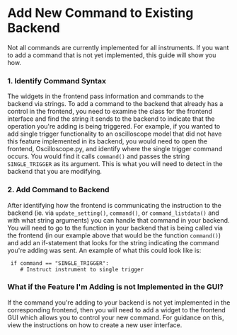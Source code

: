 # Add New Command to Existing Backend

Not all commands are currently implemented for all instruments. If you want to
add a command that is not yet implemented, this guide will show you how.

### 1. Identify Command Syntax

The widgets in the frontend pass information and commands to the backend via
strings. To add a command to the backend that already has a control in the
frontend, you need to examine the class for the frontend interface and find the
string it sends to the backend to indicate that the operation you're adding is
being triggered. For example, if you wanted to add single trigger functionality
to an oscilloscope model that did not have this feature implemented in its
backend, you would need to open the frontend, Oscilloscope.py, and identify
where the single trigger command occurs. You would find it calls `command()` and
passes the string `SINGLE_TRIGGER` as its argument. This is what you will need
to detect in the backend that you are modifying.

### 2. Add Command to Backend

After identifying how the frontend is communicating the instruction to the
backend (ie. via `update_setting()`, `command()`, or `command_listdata()` and
with what string arguments) you can handle that command in your backend. You
will need to go to the function in your backend that is being called via the
frontend (in our example above that would be the function `command()`) and add
an if-statement that looks for the string indicating the command you're adding
was sent. An example of what this could look like is:

<pre><code> if command == "SINGLE_TRIGGER":
	# Instruct instrument to single trigger
</pre></code>

### What if the Feature I'm Adding is not Implemented in the GUI?

If the command you're adding to your backend is not yet implemented in the
corresponding frontend, then you will need to add a widget to the frontend GUI
which allows you to control your new command. For guidance on this, view the
instructions on how to create a new user interface.

